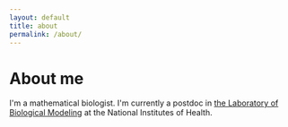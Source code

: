 ```yaml
---
layout: default
title: about
permalink: /about/
---
```


# About me
  
I'm a mathematical biologist. I'm currently a postdoc in [the Laboratory of Biological Modeling](https://lbm.niddk.nih.gov/) at the National Institutes of Health.
